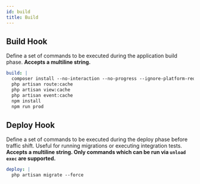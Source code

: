```yaml
---
id: build
title: Build
---
```


## Build Hook

Define a set of commands to be executed during the application build phase. **Accepts a multiline string.**

```yaml
build: |
  composer install --no-interaction --no-progress --ignore-platform-reqs --no-dev --optimize-autoloader --classmap-authoritative
  php artisan route:cache
  php artisan view:cache
  php artisan event:cache
  npm install
  npm run prod
```

## Deploy Hook

Define a set of commands to be executed during the deploy phase before traffic shift. Useful for running migrations or executing integration tests.
**Accepts a multiline string. Only commands which can be run via `unload exec` are supported.**

```yaml
deploy: |
  php artisan migrate --force
```